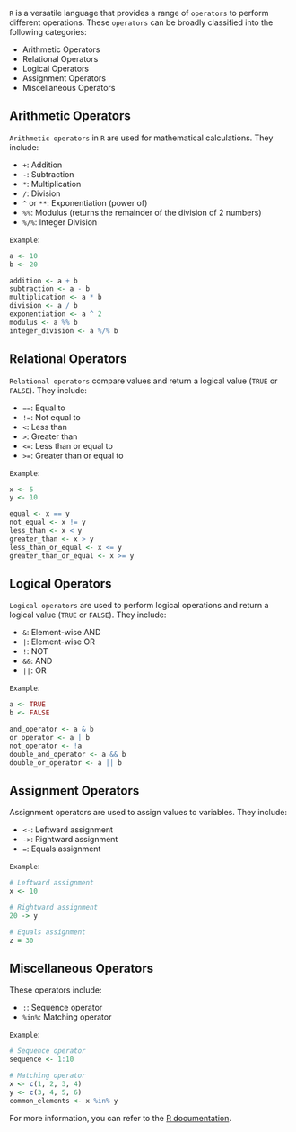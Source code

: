 `R` is a versatile language that provides a range of `operators` to perform different operations. These `operators` can be broadly classified into the following categories:

- Arithmetic Operators
- Relational Operators
- Logical Operators
- Assignment Operators
- Miscellaneous Operators

## Arithmetic Operators

`Arithmetic operators` in `R` are used for mathematical calculations. They include:

- `+`: Addition
- `-`: Subtraction
- `*`:  Multiplication
- `/`: Division
- `^` or `**`: Exponentiation (power of) 
- `%%`: Modulus (returns the remainder of the division of 2 numbers)
- `%/%`: Integer Division

`Example`:

```r
a <- 10
b <- 20

addition <- a + b
subtraction <- a - b
multiplication <- a * b
division <- a / b
exponentiation <- a ^ 2
modulus <- a %% b
integer_division <- a %/% b
```

## Relational Operators

`Relational operators` compare values and return a logical value (`TRUE` or `FALSE`). They include:

- `==`: Equal to
- `!=`: Not equal to
- `<`: Less than
- `>`: Greater than
- `<=`: Less than or equal to
- `>=`: Greater than or equal to

`Example`:

```r
x <- 5
y <- 10

equal <- x == y
not_equal <- x != y
less_than <- x < y
greater_than <- x > y
less_than_or_equal <- x <= y
greater_than_or_equal <- x >= y
```

## Logical Operators 

`Logical operators` are used to perform logical operations and return a logical value (`TRUE` or `FALSE`). They include:

- `&`: Element-wise AND
- `|`: Element-wise OR
- `!`: NOT
- `&&`: AND
- `||`: OR

`Example`:

```r
a <- TRUE
b <- FALSE

and_operator <- a & b
or_operator <- a | b
not_operator <- !a
double_and_operator <- a && b
double_or_operator <- a || b
```

## Assignment Operators

Assignment operators are used to assign values to variables. They include:

- `<-`: Leftward assignment
- `->`: Rightward assignment
- `=`: Equals assignment

`Example`:

```r
# Leftward assignment
x <- 10

# Rightward assignment
20 -> y

# Equals assignment
z = 30
```

## Miscellaneous Operators

These operators include:

- `:`: Sequence operator
- `%in%`: Matching operator

`Example`:

```r
# Sequence operator
sequence <- 1:10

# Matching operator
x <- c(1, 2, 3, 4)
y <- c(3, 4, 5, 6)
common_elements <- x %in% y
```
For more information, you can refer to the [R documentation](https://www.rdocumentation.org/packages/base/versions/3.6.2/topics/Arithmetic).

















